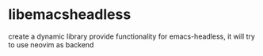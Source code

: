 # libemacsheadless
create a dynamic library provide functionality for emacs-headless, it will try to use neovim as backend
